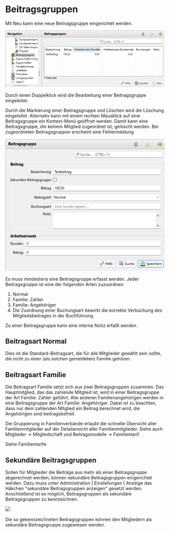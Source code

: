 # Beitragsgruppen

Mit Neu kann eine neue Beitragsgruppe eingerichtet werden.

![](../../../assets/Beitragsgruppenuebersicht.png)

Durch einen Doppelklick wird die Bearbeitung einer Beitragsgruppe eingeleitet.

Durch die Markierung einer Beitragsgruppe und Löschen wird die Löschung eingeleitet. Alternativ kann mit einem rechten Mausklick auf eine Beitragsgruppe ein Kontext-Menü geöffnet werden. Damit kann eine Beitragsgruppe, die keinem Mitglied zugeordnet ist, gelöscht werden. Bei zugeordneten Beitragsgruppen erscheint eine Fehlermeldung

![](../../../assets/beitragsgruppe.png)

Es muss mindestens eine Beitragsgruppe erfasst werden. Jeder Beitragsgruppe ist eine der folgenden Arten zuzuordnen:

1. Normal
2. Familie: Zahler
3. Familie: Angehöriger
4. Die Zuordnung einer Buchungsart bewirkt die korrekte Verbuchung des Mitgliedsbeitrages in der Buchführung.

Zu einer Beitragsgruppe kann eine interne Notiz erfaßt werden.

## Beitragsart Normal

Dies ist die Standard-Beitragsart, die für alle Mitglieder gewählt sein sollte, die nicht zu einer \(als solchen gemeldeten\) Familie gehören.

## Beitragsart Familie

Die Beitragsart Familie setzt sich aus zwei Beitragsgruppen zusammen. Das Hauptmitglied, das das zahlende Mitglied ist, wird in einer Beitragsgruppe der Art Familie: Zahler geführt. Alle anderen Familienangehörigen werden in eine Beitragsgruppe der Art Familie: Angehöriger. Dabei ist zu beachten, dass nur dem zahlenden Mitglied ein Beitrag berechnet wird, die Angehörigen sind beitragsbefreit.

Die Gruppierung in Familienverbände erlaubt die schnelle Übersicht aller Familienmitglieder auf der Detailansicht aller Familienmitglieder. Siehe auch Mitglieder -&gt; Mitgliedschaft und Beitragsmodelle -&gt; Familientarif.

Siehe Familientarife

## Sekundäre Beitragsgruppen

Sollen für Mitglieder die Beiträge aus mehr als einer Beitragsgruppe abgerechnet werden, können sekundäre Beitragsgruppen eingerichtet werden. Dazu muss unter Administration \| Einstellungen \| Anzeige das Häkchen "sekundäre Beitragsgruppen anzeigen" gesetzt werden. Anschließend ist es möglich, Beitragsgruppen als sekundäre Beitragsgruppen zu kennzeichnen.

![](../../../assets/sekundaerebeitragsgruppe.png)

Die so gekennzeichneten Beitragsgruppen können den Mitgliedern als sekundäre Beitragsgruppe zugewiesen werden.
